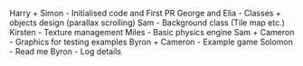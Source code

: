 Harry + Simon - Initialised code and First PR
George and Elia - Classes + objects design (parallax scrolling)
Sam - Background class (Tile map etc.)
Kirsten - Texture management
Miles - Basic physics engine
Sam + Cameron - Graphics for testing examples
Byron + Cameron - Example game
Solomon - Read me
Byron - Log details
